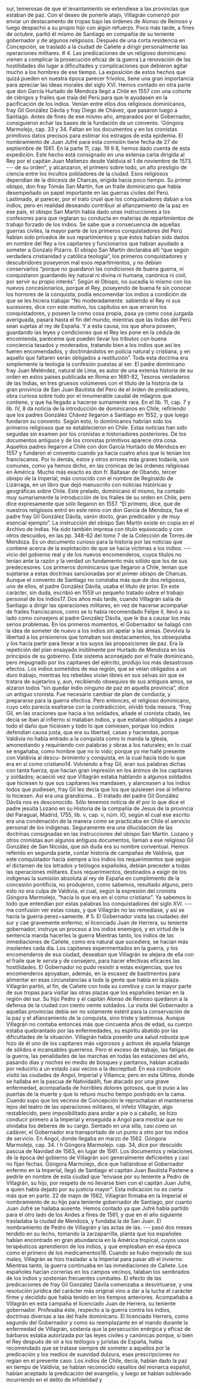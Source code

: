 sur, temerosas de que el levantamiento se extendiese a las provincias que estaban de paz. Con el deseo de ponerle atajo, Villagrán comenzó por enviar un destacamento de tropas bajo las órdenes de Alonso de Reinoso y luego despachó a su propio hijo con algún refuerzo. Poco más tarde, a fines de octubre, partió él mismo de Santiago en compañía de su teniente gobernador y de algunos religiosos. Después de una corta residencia en Concepción, se trasladó a la ciudad de Cañete a dirigir personalmente las operaciones militares. # 4. Las predicaciones de un religioso dominicano vienen a complicar la prosecución eficaz de la guerra La renovación de las hostilidades dio lugar a dificultades y complicaciones que debieron agitar mucho a los hombres de ese tiempo. La exposición de estos hechos que quizá pueden en nuestra época parecer frívolos, tiene una gran importancia para apreciar las ideas morales del siglo XVI. Hemos contado en otra parte que don García Hurtado de Mendoza llegó a Chile en 1557 con una cohorte de clérigos y frailes que traía del Perú para que le ayudasen en la pacificación de los indios. Venían entre ellos dos religiosos dominicanos, fray Gil González Dávila y fray Diego de Chávez, que pasaron luego a Santiago. Antes de fines de ese mismo año, amparados por el Gobernador, consiguieron echar las bases de la fundación de un convento. 'Góngora Marmolejo, cap. 33 y 34. Faltan en los documentos y en los cronistas primitivos datos precisos para estimar los estragos de esta epidemia. El nombramiento de Juan Jufré para esta comisión tiene fecha de 27 de septiembre de 1561. En la parte 11, cap. 19 9 8, hemos dado cuenta de esta expedición. Este hecho está consignado en una extensa carta dirigida al Rey por el capitán Juan Matienzo desde Valdivia el 1 de noviembre de 1573. --- de su orden“, y alcanzaron, el primero sobre todo, un alto prestigio de ciencia entre los incultos pobladores de la ciudad. Esos religiosos dependían de la diócesis de Charcas, erigida hacía poco tiempo. Su primer obispo, don fray Tomás San Martín, fue un fraile dominicano que había desempeñado un papel importante en las guerras civiles del Perú. Lastimado, al parecer, por el trato cruel que los conquistadores daban a los indios, pero en realidad deseando contribuir al afianzamiento de la paz en ese país, el obispo San Martín había dado unas instrucciones a los confesores para que reglaran su conducta en materias de repartimientos de trabajo forzado de los indios. Se sabe que a consecuencia de aquellas guerras civiles, la mayor parte de los primeros conquistadores del Perú habían sido privados de sus repartimientos y que éstos habían sido dados en nombre del Rey a los capitanes y funcionarios que habían ayudado a someter a Gonzalo Pizarro. El obispo San Martín declaraba allí “que según verdadera cristianidad y católica teología”, los primeros conquistadores y descubridores poseyeron mal esos repartimientos, y no debían conservarlos “porque no guardaron las condiciones de buena guerra, ni conquistaron guardando ley natural ni divina ni humana, canónica ni civil, por servir su propio interés”. Según el Obispo, no sucedía lo mismo con los nuevos concesionarios, porque el Rey, poseyendo de buena fe sin conocer los horrores de la conquista, podía encomendar los indios a condición de que se les hiciera trabajar “No moderadamente. sabiendo el Rey ni sus sucesores, dice con este motivo, los capítulos en que erraron los conquistadores, y poseen la como cosa propia, pasa ya como cosa juzgada averiguada, pasará hasta el fin del mundo, mientras que las Indias del Perú sean sujetas al rey de España. Y a esta causa, los que ahora poseen, guardando las leyes y condiciones que el Rey les pone en la cédula de encomienda, paréceme que pueden llevar los tributos con buena conciencia tasados y moderados, tratando bien a los indios que así les fueren encomendados, y doctrinándolos en policía natural y cristiana, y en aquello que faltaren serán obligados a restitución”. Toda esta doctrina era simplemente la teología la confesión puestas al ser. El padre dominicano fray Juan Meléndez, natural de Lima, es autor de una extensa historia de su orden en estos países publicada en Roma en 1681-82, Tesoros verdaderos de las Indias, en tres gruesos volúmenes con el título de la historia de la gran provincia de San Juan Bautista del Perú de el órden de predicadores, obra curiosa sobre todo por el innumerable caudal de milagros que contiene, y que ha llegado a hacerse sumamente rara. En el lib. 11, cap. 7 y lib. IV, 8 da noticia de la introducción de dominicanos en Chile, refiriendo que los padres González Chávez llegaron a Santiago en 1552, y que luego fundaron su convento. Según esto, lo dominicanos habrían sido los primeros religiosos que se establecieron en Chile. Estas noticias han sido seguidas sin examen por los cronistas e historiadores posteriores. De los documentos antiguos y de los cronistas primitivos aparece otra cosa. Aquellos padres llegaron a Chile con don García Hurtado de Mendoza en 1557 y fundaron el convento cuando ya hacía cuatro años que lo tenían los franciscanos. Por lo demás, éstos y otros errores más graves todavía, son comunes, como ya hemos dicho, en las crónicas de las órdenes religiosas en América. Mucho más exacto es don fr. Baltasar de Obando, tercer obispo de la Imperial, más conocido con el nombre de Reginaldo de Lizárraga, en un libro que dejó manuscrito con noticias históricas y geográficas sobre Chile. Este prelado, dominicano él mismo, ha contado muy sumariamente la introducción de los frailes de su orden en Chile, pero dice expresamente que sólo llegaron en 1557. “El primero, dice, que de nuestros religiosos entró en este reino con don García de Mendoza, fue el padre fray Gil González Dávila, varón docto, gran predicador y de muy esencial ejemplo”. La instrucción del obispo San Martín existe en copia en el Archivo de Indias. Ha sido también impresa con título equivocado y con otros descuidos, en las pp. 348-62 del tomo 7 de la Colección de Torres de Mendoza. Es un documento curioso para la historia por las noticias que contiene acerca de la explotación de que se hacía víctimas a los indios. --- vicio del gobierno real y de los nuevos encomenderos, cuyos títulos no tenían ante la razón y la verdad un fundamento más sólido que los de sus predecesores. Los primeros dominicanos que llegaron a Chile, tenían que sujetarse a estas doctrinas sancionadas por el primer obispo de Charcas. Aunque el convento de Santiago no constaba más que de dos religiosos, uno de ellos, el padre González Dávila, usaba el título de prior. En este carácter, sin duda, escribió en 1559 un pequeño tratado sobre el trabajo personal de los indios17. Dos años más tarde, cuando Villagrán salía de Santiago a dirigir las operaciones militares, en vez de hacerse acompañar de frailes franciscanos, como se lo había recomendado Felipe II, llevó a su lado como consejero al padre González Dávila, que le iba a causar los más serios problemas. En los primeros momentos, el Gobernador se halagó con la idea de someter de nuevo a los indios sin apelar a las armas. Devolvía la libertad a los prisioneros que tomaban sus destacamentos, los obsequiaba y los hacía partir para llevar a los suyos las proposiciones de paz. Era la repetición del plan ensayado inútilmente por Hurtado de Mendoza en los principios de su gobierno. Este sistema aconsejado por el fraile dominicano, pero impugnado por los capitanes del ejército, produjo los más desastrosos efectos. Los indios sometidos de esa región, que se veían obligados a un duro trabajo, mientras los rebeldes vivían libres en sus selvas sin que se tratara de sujetarlos y, aun, recibiendo obsequios de sus antiguos amos, se alzaron todos “sin quedar indio ninguno de paz en aquella provincia”, dice un antiguo cronista. Fue necesario cambiar de plan de conducta, y prepararse para la guerra efectiva. Pero entonces, el religioso dominicano, cuyo celo parecía exaltarse con la contradicción, olvidó toda mesura. “Fray Gil, en las oraciones que hacía a los soldados, añade el cronista citado, les decía se iban al infierno si mataban indios, y que estaban obligados a pagar todo el daño que hiciesen y todo lo que comiesen, porque los indios defendían causa justa, que era su libertad, casas y haciendas, porque Valdivia no había entrado a la conquista como lo manda la iglesia, amonestando y requiriendo con palabras y obras a los naturales; en lo cual se engañaba, como hombre que no lo vido; porque yo me hallé presente con Valdivia al descu- brimiento y conquista, en la cual hacía todo lo que era en sí como cristiano14. Volviendo a fray Gil, eran sus palabras dichas con tanta fuerza, que hacían gran impresión en los ánimos de los capitanes y soldados; acaeció vez que Villagrán estaba hablando a algunos soldados que hiciesen lo que sus capitanes les mandasen, y alanceasen a los indios todos que pudiesen, fray Gil les decía que los que quisiesen irse al infierno lo hiciesen. Así era una grandísima... El tratado del padre Gil González Dávila nos es desconocido. Sólo tenemos noticia de él por lo que dice el padre jesuita Lozano en su Historia de la compañía de Jesus de la provincia del Paraguai, Madrid, 1755, lib. v, cap. v, núm. IO, según el cual ese escrito era una condenación de la manera como se practicaba en Chile el servicio personal de los indígenas. Seguramente era una dilucidación de las doctrinas consignadas en las instrucciones del obispo San Martín. Lozano y otros cronistas aun algunos antiguos documentos, llaman a ese religioso Gil González de San Nicolás, que sin duda era su nombre conventual. Hemos referido en segunda parte, contar historia de campañas de Valdivia, que este conquistador hacía siempre a los indios los requerimientos que según el dictamen de los letrados y teólogos españoles, debían preceder a todas las operaciones militares. Esos requerimientos, destinados a exigir de los indígenas la sumisión absoluta al rey de España en cumplimiento de la concesión pontificia, no produjeron, como sabemos, resultado alguno, pero esto no era culpa de Valdivia, el cual, según la expresión del cronista Góngora Marmolejo, “hacía lo que era en sí como cristiano”. Ya sabemos lo todo que entendían por estas palabras los conquistadores del siglo XVI. --- ma confusión ver estas cosas, y que Villagrán no las remediase, y así se hacía la guerra perez~samente. # 5. El Gobernador visita las ciudades del sur y cae gravemente enfermo; el licenciado Juan de Herrera, su teniente gobernador, instruye un proceso a los indios enemigos, y en virtud de la sentencia manda hacerles la guerra Mientras tanto, los indios de las inmediaciones de Cañete, como era natural que sucediera, se hacían más insolentes cada día. Los capitanes experimentados en la guerra, y los encomenderos de esa ciudad, deseaban que Villagrán se alejara de ella con el fraile que le servía y de consejero, para hacer efectivas eficaces las hostilidades. El Gobernador no pudo resistir a estas exigencias, que los encomenderos apoyaban, además, en la escasez de bastimentos para alimentar en esas circunstancias a toda la gente que había en la plaza. Villagrán partió, al fin, de Cañete con toda su comitiva y con la mayor parte de sus tropas para visitar las otras plazas que los españoles tenían en la región del sur. Su hijo Pedro y el capitán Alonso de Reinoso quedaron a la defensa de la ciudad con ciento veinte soldados. La visita del Gobernador a aquellas provincias debía ser no solamente estéril para la conservación de la paz y el afianzamiento de la conquista, sino triste y lastimosa. Aunque Villagrán no contaba entonces más que cincuenta años de edad, su cuerpo estaba quebrantado por las enfermedades, su espíritu abatido por las dificultades de la situación. Villagrán había poseído una salud robusta que hizo de él uno de los capitanes más vigorosos y activos de aquella falange de sólidos e incansables guerreros. Pero el exceso de trabajo, las fatigas de la guerra, las penalidades de las marchas en todas las estaciones del año, pasando días y noches en medio de bosques y pantanos, habían acabado por reducirlo a un estado casi vecino a la decrepitud. En esa condición visitó las ciudades de Angol, Imperial y Villamca; pero en esta Última, donde se hallaba en la pascua de Natividadih, fue atacado por una grave enfermedad, acompañada de horribles dolores gotosos, que lo puso a las puertas de la muerte y que lo retuvo mucho tiempo postrado en la cama. Cuando supo que los vecinos de Concepción le reprochaban el mantenerse lejos del teatro de las operaciones militares, el infeliz Villagrán, algo restablecido, pero imposibilitado para andar a pie o a caballo, se hizo conducir primero a la Imperial y enseguida a Angol para mostrar que no olvidaba los deberes de su cargo. Sentado en una silla, casi como un cadáver, el Gobernador era transportado de un punto a otro por los indios de servicio. En Angol, donde llegaba en marzo de 1562. Góngora Marmolejo, cap. 34. I h Góngora Marmolejo. cap. 34, dice por descuido pascua de Navidad de 1563, en lugar de 1561. Los documentos y relaciones de la época del gobierno de Villagrán son generalmente deficientes y casi no fijan fechas. Góngora Marmolejo, dice que hallándose el Gobernador enfermo en la Imperial, llegó de Santiago el capitán Juan Bautista Pastene a pedirle en nombre de esta ciudad que “enviase por su teniente a Pedro de Villagrán, su hijo, por respeto de no llevarse bien con el capitán Juan Jufré, a quien había dejado por su justicia mayor”. Esta indicación no es cierta más que en parte. 22 de mayo de 1562, Villagrán firmaba en la Imperial el nombramiento de su hijo para teniente gobernador de Santiago, por cuanto Juan Jufré se hallaba ausente. Hemos contado ya que Jufré había partido para el otro lado de los Andes a fines de 1561, y que en el año siguiente trasladaba la ciudad de Mendoza, y fundaba la de San Juan. El nombramiento de Pedro de Villagrán y las actas de las. --- pasó dos meses tendido en su lecho, tomando la zarzaparrilla, planta que los españoles habían encontrado en gran abundancia en la América tropical, cuyos usos terapéuticos aprendieron de los indios, y que empleaban en esa época como el primero de los medicamentos18. Cuando se hubo mejorado de sus males, Villagrán se hizo trasladar a la Imperial para pasar allí el invierno. Mientras tanto, la guerra continuaba en las inmediaciones de Cañete. Los españoles hacían correrías en los campos vecinos, talaban los sembrados de los indios y sostenían frecuentes combates. El efecto de las predicaciones de fray Gil González Dávila comenzaba a desvirtuarse, y una resolución jurídica del carácter más original vino a dar a la lucha el carácter firme y decidido que había tenido en los tiempos anteriores. Acompañaba a Villagrán en esta campaña el licenciado Juan de Herrera, su teniente gobernador. Profesaba éste, respecto a la guerra contra los indios, doctrinas diversas a las del fraile dominicano. El licenciado Herrera, como segundo del Gobernador y como su reemplazante en el mando durante la enfermedad de Villagrán, sostenía que la persecución enérgica y eficaz de bárbaros estaba autorizada por las leyes civiles y canónicas porque, si bien el Rey después de oír a los teólogos y juristas de España, había recomendado que se tratase siempre de someter a aquellos por la predicación y los medios de suavidad dulzura, esas prescripciones no regían en el presente caso. Los indios de Chile, decía, habían dado la paz en tiempo de Valdivia, se habían reconocido vasallos del monarca español, habían aceptado la predicación del evangelio, y luego se habían sublevado incurriendo en el delito de infidelidad y